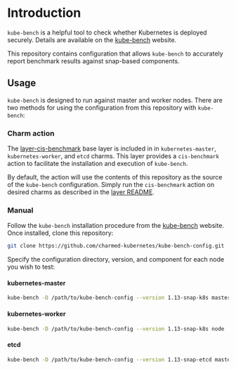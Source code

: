 # Introduction

`kube-bench` is a helpful tool to check whether Kubernetes is deployed
securely. Details are available on the [kube-bench][] website.

This repository contains configuration that allows `kube-bench` to accurately
report benchmark results against snap-based components.

## Usage

`kube-bench` is designed to run against master and worker nodes. There are
two methods for using the configuration from this repository with `kube-bench`:

### Charm action

The [layer-cis-benchmark][] base layer is included in in `kubernetes-master`,
`kubernetes-worker`, and `etcd` charms. This layer provides a `cis-benchmark`
action to facilitate the installation and execution of `kube-bench`.

By default, the action will use the contents of this repository as the source
of the `kube-bench` configuration. Simply run the `cis-benchmark` action on
desired charms as described in the [layer README][layer-cis-benchmark-readme].

### Manual

Follow the `kube-bench` installation procedure from the [kube-bench][] website.
Once installed, clone this repository:

```bash
git clone https://github.com/charmed-kubernetes/kube-bench-config.git
```

Specify the configuration directory, version, and component for each node you
wish to test:

#### kubernetes-master

```bash
kube-bench -D /path/to/kube-bench-config --version 1.13-snap-k8s master
```

#### kubernetes-worker

```bash
kube-bench -D /path/to/kube-bench-config --version 1.13-snap-k8s node
```

#### etcd

```bash
kube-bench -D /path/to/kube-bench-config --version 1.13-snap-etcd master
```

<!-- LINKS -->

[kube-bench]: https://github.com/aquasecurity/kube-bench
[layer-cis-benchmark]: https://github.com/charmed-kubernetes/layer-cis-benchmark
[layer-cis-benchmark-readme]: https://github.com/charmed-kubernetes/layer-cis-benchmark/blob/master/README.md
